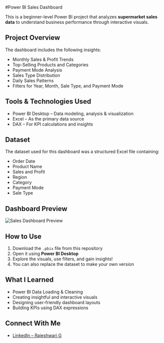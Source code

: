 #Power BI Sales Dashboard 

This is a beginner-level Power BI project that analyzes **supermarket sales data** to understand business performance through interactive visuals.


## Project Overview

The dashboard includes the following insights:

- Monthly Sales & Profit Trends
- Top-Selling Products and Categories
- Payment Mode Analysis
- Sales Type Distribution
- Daily Sales Patterns
- Filters for Year, Month, Sale Type, and Payment Mode

##  Tools & Technologies Used

- Power BI Desktop – Data modeling, analysis & visualization  
- Excel – As the primary data source  
- DAX – For KPI calculations and insights


## Dataset

The dataset used for this dashboard was a structured Excel file containing:

- Order Date  
- Product Name  
- Sales and Profit  
- Region  
- Category  
- Payment Mode  
- Sale Type  


## Dashboard Preview

![Sales Dashboard Preview](e4889a2b-c368-4249-8cf4-15973091aca9.png)


## How to Use

1. Download the `.pbix` file from this repository
2. Open it using **Power BI Desktop**
3. Explore the visuals, use filters, and gain insights!
4. You can also replace the dataset to make your own version


## What I Learned

- Power BI Data Loading & Cleaning  
- Creating insightful and interactive visuals  
- Designing user-friendly dashboard layouts  
- Building KPIs using DAX expressions

## Connect With Me

- [LinkedIn – Rajeshwari G](https://www.linkedin.com/in/rajeshwari-g-50922b249/)

